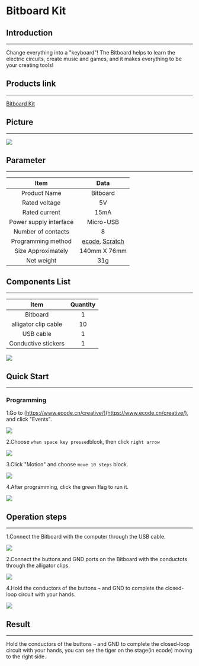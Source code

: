 # Bitboard Kit

## Introduction
---

Change everything into a "keyboard"! The Bitboard helps to learn the electric circuits, create music and games, and it makes everything to be your creating tools!

## Products link
---

[ Bitboard Kit](https://shop.elecfreaks.com/products/elecfreaks-bitboard-kit?_pos=1&_sid=6f2c1bffb&_ss=r)

## Picture
---

![](./images/Bitboard_Kit_01.png)

## Parameter
---

|  Item   | Data  |
| :----: | :----: |
| Product Name | Bitboard |
| Rated voltage | 5V |
| Rated current | 15mA |
| Power supply interface | Micro-USB |
| Number of contacts | 8 |
| Programming method | [ecode](https://www.ecode.cn/creative/), [Scratch](https://scratch.mit.edu/projects/editor) |
| Size Approximately | 140mm X 76mm |
| Net weight | 31g |

## Components List
---

|  Item   | Quantity  |
| :----: | :----: |
| Bitboard | 1 |
| alligator clip cable | 10 |
| USB cable | 1 |
| Conductive stickers | 1 |

![](./images/Bitboard_Kit_02.png)

## Quick Start
---

### Programming
1.Go to [https://www.ecode.cn/creative/](https://www.ecode.cn/creative/), and click "Events".

![](./images/Bitboard_Kit_06.png)

2.Choose `when space key pressed`blcok, then click `right arrow`

![](./images/Bitboard_Kit_07.png)

3.Click "Motion" and choose `move 10 steps` block.

![](./images/Bitboard_Kit_08.png)

4.After programming, click the green flag to run it.

![](./images/Bitboard_Kit_09.png)

## Operation steps
---
1.Connect the Bitboard with the computer through the USB cable. 

![](./images/Bitboard_Kit_03.png)

2.Connect the buttons and GND ports on the Bitboard with the conductots through the alligator clips.

![](./images/Bitboard_Kit_04.png)

4.Hold the conductors of the buttons `→` and GND to complete the closed-loop circuit with your hands. 

![](./images/Bitboard_Kit_05.png)

## Result
---

Hold the conductors of the buttons `→` and GND to complete the closed-loop circuit with your hands, you can see the tiger on the stage(in ecode) moving to the right side. 






